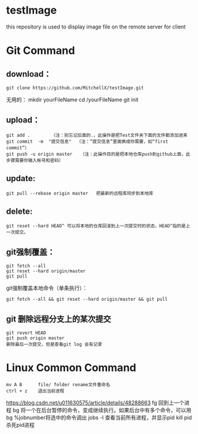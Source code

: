 # testImage
this repository is used to display image file on the remote server for client

# Git Command

## download：
    git clone https://github.com/MitchellX/testImage.git
    
无用的：
    mkdir yourFileName
    cd /yourFileName
    git init

## upload：
    git add .        （注：别忘记后面的.，此操作是把Test文件夹下面的文件都添加进来
    git commit  -m  "提交信息"  （注：“提交信息”里面换成你需要，如“first commit”）
    git push -u origin master   （注：此操作目的是把本地仓库push到github上面，此步骤需要你输入帐号和密码）

## update:
    git pull --rebase origin master   把最新的远程库同步到本地库

## delete:
    git reset --hard HEAD^ 可以将本地的仓库回滚到上一次提交时的状态，HEAD^指的是上一次提交。

## git强制覆盖：
    git fetch --all
    git reset --hard origin/master
    git pull

git强制覆盖本地命令（单条执行）：

    git fetch --all && git reset --hard origin/master && git pull


## git 删除远程分支上的某次提交
    git revert HEAD
    git push origin master
    删除最后一次提交，但是查看git log 会有记录
    
# Linux Common Command
    mv A B      file/ folder rename文件重命名
    ctrl + z    退出当前进程
https://blog.csdn.net/u011630575/article/details/48288663
    fg          回到上一个进程
    bg          将一个在后台暂停的命令，变成继续执行。如果后台中有多个命令，可以用bg %jobnumber将选中的命令调出
    jobs -l     查看当前所有进程，并显示pid
    kill pid    杀死pid进程
